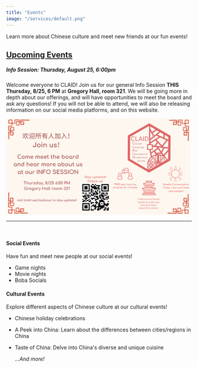 ```yaml
---
title: "Events"
image: "/services/default.png"
---
```

<style>
@media screen and (max-width: 800px) {
  #div-desktop {
    width: 100%;
  }
}
</style>

Learn more about Chinese culture and meet new friends at our fun events!

## __<u>Upcoming Events</u>__
<p></p>

##### __Info Session: Thursday, August 25, 6:00pm__

Welcome everyone to CLAID! Join us for our general Info Session **THIS Thursday, 8/25, 6 PM** at **Gregory Hall, room 321**. We will be going more in depth about our offerings, and will have opportunities to meet the board and ask any questions! If you will not be able to attend, we will also be releasing information on our social media platforms, and on this website.

<img src="/images/services/info-session-2022.png" alt="Info Session" id="div-desktop" width="500"/>

---
<br>

#### __Social Events__

Have fun and meet new people at our social events!

- Game nights
- Movie nights
- Boba Socials

#### __Cultural Events__

Explore different aspects of Chinese culture at our cultural events!

- Chinese holiday celebrations
- A Peek into China: Learn about the differences between cities/regions in China
- Taste of China: Delve into China's diverse and unique cuisine

    *...And more!*
